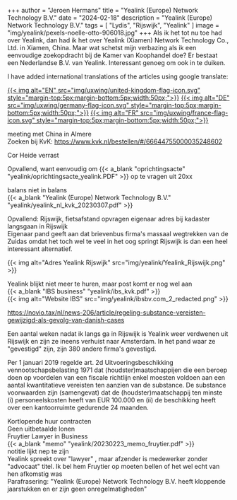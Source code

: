 +++
author = "Jeroen Hermans"
title = "Yealink (Europe) Network Technology B.V."
date = "2024-02-18"
description = "Yealink (Europe) Network Technology B.V."
tags = [
    "Lydis", "Rijswijk", "Yealink"
]
image = "img/yealink/pexels-noelle-otto-906018.jpg"
+++
Als ik het tot nu toe had over Yealink, dan had ik het over Yealink (Xiamen) Network Technology Co., Ltd. in Xiamen, China. 
Maar wat schetst mijn verbazing als ik een eenvoudige zoekopdracht bij de Kamer van Koophandel doe? Er bestaat een Nederlandse 
B.V. van Yealink. Interessant genoeg om ook in te duiken.
<!--more-->
I have added international translations of the articles using google translate:  

[{{< img alt="EN" src="img/uxwing/united-kingdom-flag-icon.svg" style="margin-top:5px;margin-bottom:5px;width:50px;">}}](https://cloudaware-eu.translate.goog/yealink/yealink_europe/?_x_tr_sl=nl&_x_tr_tl=en&_x_tr_hl=nl&_x_tr_pto=wapp)
[{{< img alt="DE" src="img/uxwing/germany-flag-icon.svg" style="margin-top:5px;margin-bottom:5px;width:50px;">}}](https://cloudaware-eu.translate.goog/yealink/yealink_europe/?_x_tr_sl=nl&_x_tr_tl=de&_x_tr_hl=nl&_x_tr_pto=wapp)
[{{< img alt="FR" src="img/uxwing/france-flag-icon.svg" style="margin-top:5px;margin-bottom:5px;width:50px;">}}](https://cloudaware-eu.translate.goog/yealink/yealink_europe/?_x_tr_sl=nl&_x_tr_tl=fr&_x_tr_hl=nl&_x_tr_pto=wapp)

meeting met China in Almere  
Zoeken bij KvK:
https://www.kvk.nl/bestellen/#/66644755000035248602

Cor Heide verrast  

Opvallend, want eenvoudig om {{< a_blank "oprichtingsacte" "yealink/oprichtingsacte_yealink.PDF" >}} op te vragen uit 20xx  

balans niet in balans  
{{< a_blank "Yealink (Europe) Network Technology B.V." "yealink/yealink_nl_kvk_20230307.pdf" >}}  

Opvallend: Rijswijk, fietsafstand
opvragen eigenaar adres bij kadaster  
langsgaan in Rijswijk  
Eigenaar pand geeft aan dat brievenbus firma's massaal wegtrekken van de Zuidas omdat het toch wel te veel in het oog springt
Rijswijk is dan een heel interessant alternatief.

{{< img alt="Adres Yealink Rijswijk" src="img/yealink/Yealink_Rijswijk.png" >}}  

Yealink blijkt niet meer te huren, maar post komt er nog wel aan  
{{< a_blank "IBS business" "yealink/ibs_kvk.pdf" >}}  
{{< img alt="Website IBS" src="img/yealink/ibsbv.com_2_redacted.png" >}}

https://novio.tax/nl/news-206/article/regeling-substance-vereisten-gewijzigd-als-gevolg-van-danish-cases

Een aantal weken nadat ik langs ga in Rijswijk is Yealink weer verdwenen uit Rijswijk en zijn ze ineens verhuist naar Amsterdam.
In het pand waar ze "gevestigd" zijn, zijn 380 andere firma's gevestigd.

Per 1 januari 2019 regelde art. 2d Uitvoeringsbeschikking vennootschapsbelasting 1971 dat (houdster)maatschappijen die een beroep doen op voordelen van een fiscale richtlijn enkel moesten voldoen aan een aantal kwantitatieve vereisten ten aanzien van de substance. De substance voorwaarden zijn (samengevat) dat de (houdster)maatschappij ten minste (i) personeelskosten heeft van EUR 100.000 en (ii) de beschikking heeft over een kantoorruimte gedurende 24 maanden.

Kortlopende huur contracten  
Geen uitbetaalde lonen  
Fruytier Lawyer in Business  
{{< a_blank "memo" "yealink/20230223_memo_fruytier.pdf" >}}  
notitie lijkt nep te zijn  
Yealink spreekt over "lawyer" , maar afzender is medewerker zonder "advocaat" titel. Ik bel hem
Fruytier op moeten bellen of het wel echt van hen afkomstig was  
Parafrasering: "Yealink (Europe) Network Technology B.V. heeft kloppende jaarstukken en er zijn geen onregelmatigheden"  




